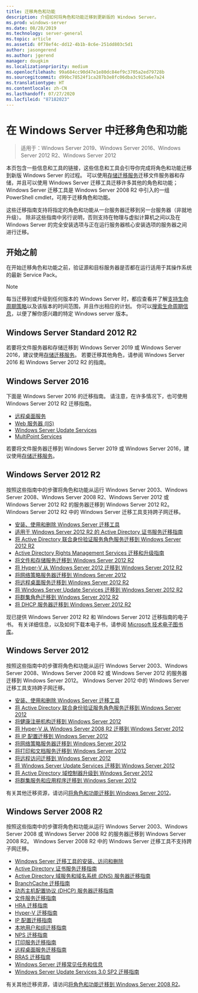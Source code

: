 ```yaml
---
title: 迁移角色和功能
description: 介绍如何将角色和功能迁移到更新版的 Windows Server。
ms.prod: windows-server
ms.date: 08/28/2019
ms.technology: server-general
ms.topic: article
ms.assetid: 0f78ef4c-dd12-4b1b-8c6e-251dd803c5d1
author: jasongerend
ms.author: jgerend
manager: dougkim
ms.localizationpriority: medium
ms.openlocfilehash: 99a684cc90d47e1e80dc84ef9c3705a2ed79728b
ms.sourcegitcommit: d99bc78524f1ca287b3e8fc06dba3c915a6e7a24
ms.translationtype: HT
ms.contentlocale: zh-CN
ms.lasthandoff: 07/27/2020
ms.locfileid: "87182023"
---
```

# <a name="migrating-roles-and-features-in-windows-server"></a>在 Windows Server 中迁移角色和功能

> 适用于：Windows Server 2019、Windows Server 2016、Windows Server 2012 R2、Windows Server 2012

本页包含一些信息和工具的链接，这些信息和工具会引导你完成将角色和功能迁移到新版 Windows Server 的过程。 可以使用[存储迁移服务](../storage/storage-migration-service/overview.md)迁移文件服务器和存储，并且可以使用 Windows Server 迁移工具迁移许多其他的角色和功能；Windows Server 迁移工具是 Windows Server 2008 R2 中引入的一组 PowerShell cmdlet，可用于迁移角色和功能。

这些迁移指南支持将指定的角色和功能从一台服务器迁移到另一台服务器（非就地升级）。 除非这些指南中另行说明，否则支持在物理与虚拟计算机之间以及在 Windows Server 的完全安装选项与正在运行服务器核心安装选项的服务器之间进行迁移。

## <a name="before-you-begin"></a>开始之前

在开始迁移角色和功能之前，验证源和目标服务器是否都在运行适用于其操作系统的最新 Service Pack。

> [!NOTE]
> 每当迁移到或升级到任何版本的 Windows Server 时，都应查看并了解[支持生命周期策略](https://support.microsoft.com/lifecycle)以及该版本的时间范围，并且作出相应的计划。 你可以[搜索生命周期信息](https://support.microsoft.com/lifecycle)，以便了解你感兴趣的特定 Windows server 版本。

## <a name="windows-server-2019"></a>Windows Server Standard 2012 R2

若要将文件服务器和存储迁移到 Windows Server 2019 或 Windows Server 2016，建议使用[存储迁移服务](../storage/storage-migration-service/overview.md)。 若要迁移其他角色，请参阅 Windows Server 2016 和 Windows Server 2012 R2 的指南。

## <a name="windows-server-2016"></a>Windows Server 2016

下面是 Windows Server 2016 的迁移指南。 请注意，在许多情况下，也可使用 Windows Server 2012 R2 迁移指南。

- [远程桌面服务](../remote/remote-desktop-services/migrate-rds-role-services.md)
- [Web 服务器 (IIS)](https://www.iis.net/downloads/microsoft/web-deploy)
- [Windows Server Update Services](/previous-versions/windows/it-pro/windows-server-2012-R2-and-2012/hh852339(v=ws.11))
- [MultiPoint Services](../remote/multipoint-services/multipoint-services-migrate.md)

若要将文件服务器迁移到 Windows Server 2019 或 Windows Server 2016，建议使用[存储迁移服务](../storage/storage-migration-service/overview.md)。

## <a name="windows-server-2012-r2"></a>Windows Server 2012 R2

按照这些指南中的步骤将角色和功能从运行 Windows Server 2003、Windows Server 2008、Windows Server 2008 R2、Windows Server 2012 或 Windows Server 2012 R2 的服务器迁移到 Windows Server 2012 R2。 Windows Server 2012 R2 中的 Windows Server 迁移工具支持跨子网迁移。

- [安装、使用和删除 Windows Server 迁移工具](/previous-versions/windows/it-pro/windows-server-2012-R2-and-2012/jj134202(v=ws.11))
- [适用于 Windows Server 2012 R2 的 Active Directory 证书服务迁移指南](/previous-versions/windows/it-pro/windows-server-2012-R2-and-2012/dn486797(v=ws.11))
- [将 Active Directory 联合身份验证服务角色服务迁移到 Windows Server 2012 R2](/previous-versions/windows/it-pro/windows-server-2012-R2-and-2012/dn486815(v=ws.11))
- [Active Directory Rights Management Services 迁移和升级指南](/previous-versions/windows/it-pro/windows-server-2008-R2-and-2008/cc754277(v=ws.10))
- [将文件和存储服务迁移到 Windows Server 2012 R2](/previous-versions/windows/it-pro/windows-server-2012-R2-and-2012/dn479292(v=ws.11))
- [将 Hyper-V 从 Windows Server 2012 迁移到 Windows Server 2012 R2](/previous-versions/windows/it-pro/windows-server-2012-R2-and-2012/dn486799(v=ws.11))
- [将网络策略服务器迁移到 Windows Server 2012](/previous-versions/windows/it-pro/windows-server-2012-R2-and-2012/hh831652(v=ws.11))
- [将远程桌面服务迁移到 Windows Server 2012 R2](/previous-versions/windows/it-pro/windows-server-2012-R2-and-2012/dn479239(v=ws.11))
- [将 Windows Server Update Services 迁移到 Windows Server 2012 R2](/previous-versions/windows/it-pro/windows-server-2012-R2-and-2012/hh852339(v=ws.11))
- [将群集角色迁移到 Windows Server 2012 R2](/previous-versions/windows/it-pro/windows-server-2012-R2-and-2012/dn530779(v=ws.11))
- [将 DHCP 服务器迁移到 Windows Server 2012 R2](/previous-versions/windows/it-pro/windows-server-2012-R2-and-2012/dn495425(v=ws.11))

现已提供 Windows Server 2012 R2 和 Windows Server 2012 迁移指南的电子书。 有关详细信息，以及如何下载本电子书，请参阅 [Microsoft 技术电子图书库](https://download.microsoft.com/download/8/D/3/8D33661A-7E21-4FEE-9AAA-C17C3004B5AA/Windows-Migration-and-Upgrade-Guide.pdf)。

## <a name="windows-server-2012"></a>Windows Server 2012

按照这些指南中的步骤将角色和功能从运行 Windows Server 2003、Windows Server 2008、Windows Server 2008 R2 或 Windows Server 2012 的服务器迁移到 Windows Server 2012。 Windows Server 2012 中的 Windows Server 迁移工具支持跨子网迁移。

- [安装、使用和删除 Windows Server 迁移工具](/previous-versions/windows/it-pro/windows-server-2012-R2-and-2012/jj134202(v=ws.11))
- [将 Active Directory 联合身份验证服务角色服务迁移到 Windows Server 2012](../identity/ad-fs/deployment/migrate-ad-fs-role-services-to-windows-server-2012.md)
- [将健康注册机构迁移到 Windows Server 2012](/previous-versions/windows/it-pro/windows-server-2012-R2-and-2012/hh831513(v=ws.11))
- [将 Hyper-V 从 Windows Server 2008 R2 迁移到 Windows Server 2012](/previous-versions/windows/it-pro/windows-server-2012-R2-and-2012/jj574113(v=ws.11))
- [将 IP 配置迁移到 Windows Server 2012](/previous-versions/windows/it-pro/windows-server-2012-R2-and-2012/jj574133(v=ws.11))
- [将网络策略服务器迁移到 Windows Server 2012](/previous-versions/windows/it-pro/windows-server-2012-R2-and-2012/hh831652(v=ws.11))
- [将打印和文档服务迁移到 Windows Server 2012](/previous-versions/windows/it-pro/windows-server-2012-R2-and-2012/jj134150(v=ws.11))
- [将远程访问迁移到 Windows Server 2012](/previous-versions/windows/it-pro/windows-server-2012-R2-and-2012/hh831423(v=ws.11))
- [将 Windows Server Update Services 迁移到 Windows Server 2012](/previous-versions/windows/it-pro/windows-server-2012-R2-and-2012/hh852339(v=ws.11))
- [将 Active Directory 域控制器升级到 Windows Server 2012](../identity/ad-ds/deploy/upgrade-domain-controllers-to-windows-server-2012-r2-and-windows-server-2012.md)
- [将群集服务和应用程序迁移到 Windows Server 2012](/previous-versions/windows/it-pro/windows-server-2012-R2-and-2012/dn486790(v=ws.11))


有关其他迁移资源，请访问[将角色和功能迁移到 Windows Server 2012](/previous-versions/windows/it-pro/windows-server-2012-R2-and-2012/jj134039(v=ws.11))。

## <a name="windows-server-2008-r2"></a>Windows Server 2008 R2

按照这些指南中的步骤将角色和功能从运行 Windows Server 2003、Windows Server 2008 或 Windows Server 2008 R2 的服务器迁移到 Windows Server 2008 R2。 Windows Server 2008 R2 中的 Windows Server 迁移工具不支持跨子网迁移。

- [Windows Server 迁移工具的安装、访问和删除](/previous-versions/windows/it-pro/windows-server-2008-R2-and-2008/dd379545(v=ws.10))
- [Active Directory 证书服务迁移指南](/previous-versions/windows/it-pro/windows-server-2008-R2-and-2008/ee126170(v=ws.10))
- [Active Directory 域服务和域名系统 (DNS) 服务器迁移指南](/previous-versions/windows/it-pro/windows-server-2008-R2-and-2008/dd379558(v=ws.10))
- [BranchCache 迁移指南](/previous-versions/windows/it-pro/windows-server-2008-R2-and-2008/dd548365(v=ws.10))
- [动态主机配置协议 (DHCP) 服务器迁移指南](/previous-versions/windows/it-pro/windows-server-2008-R2-and-2008/dd379535(v=ws.10))
- [文件服务迁移指南](/previous-versions/windows/it-pro/windows-server-2008-R2-and-2008/dd379487(v=ws.10))
- [HRA 迁移指南](/previous-versions/windows/it-pro/windows-server-2008-R2-and-2008/ee791829(v=ws.10))
- [Hyper-V 迁移指南](/previous-versions/windows/it-pro/windows-server-2008-R2-and-2008/ee849855(v=ws.10))
- [IP 配置迁移指南](/previous-versions/windows/it-pro/windows-server-2008-R2-and-2008/dd379537(v=ws.10))
- [本地用户和组迁移指南](/previous-versions/windows/it-pro/windows-server-2008-R2-and-2008/dd379531(v=ws.10))
- [NPS 迁移指南](/previous-versions/windows/it-pro/windows-server-2008-R2-and-2008/ee791849(v=ws.10))
- [打印服务迁移指南](/previous-versions/windows/it-pro/windows-server-2008-R2-and-2008/dd379488(v=ws.10))
- [远程桌面服务迁移指南](/previous-versions/windows/it-pro/windows-server-2008-R2-and-2008/ff849223(v=ws.10))
- [RRAS 迁移指南](/previous-versions/windows/it-pro/windows-server-2008-R2-and-2008/ee822825(v=ws.10))
- [Windows Server 迁移常见任务和信息](/previous-versions/windows/it-pro/windows-server-2008-R2-and-2008/ff400258(v=ws.10))
- [Windows Server Update Services 3.0 SP2 迁移指南](/previous-versions/windows/it-pro/windows-server-2008-R2-and-2008/ee822826(v=ws.10))

有关其他迁移资源，请访问[将角色和功能迁移到 Windows Server 2008 R2](/previous-versions/windows/it-pro/windows-server-2008-R2-and-2008/dd365353(v=ws.10))。
